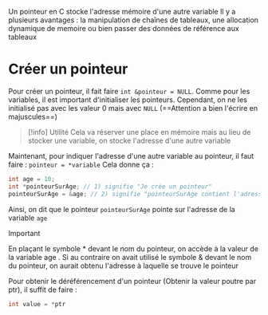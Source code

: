 Un pointeur en C stocke l'adresse mémoire d'une autre variable
Il y a plusieurs avantages : la manipulation de chaînes de tableaux, une allocation dynamique de memoire ou bien passer des données de référence aux tableaux

# Créer un pointeur
Pour créer un pointeur, il fait faire `int &pointeur = NULL`. Comme pour les variables, il est important d'initialiser les pointeurs. Cependant, on ne les initialisé pas avec les valeur 0 mais avec `NULL` (==Attention a bien l'écrire en majuscules==)
> [!info] Utilité
> Cela va réserver une place en mémoire mais au lieu de stocker une variable, on stocke l'adresse d'une autre variable

Maintenant, pour indiquer l'adresse d'une autre variable au pointeur, il faut faire : `pointeur = *variable`
Cela donne ça :
```C
int age = 10;
int *pointeurSurAge; // 1) signifie "Je crée un pointeur"
pointeurSurAge = &age; // 2) signifie "pointeurSurAge contient l'adresse de la variable age"
```
Ainsi, on dit que le pointeur `pointeurSurAge` pointe sur l'adresse de la variable `age`
> [!important]
> En plaçant le symbole *  devant le nom du pointeur, on accède à la valeur de la variable age  . Si au contraire on avait utilisé le symbole &  devant le nom du pointeur, on aurait obtenu l'adresse à laquelle se trouve le pointeur

Pour obtenir le déréférencement d'un pointeur (Obtenir la valeur poutre par ptr), il suffit de faire :
```C
int value = *ptr
```
